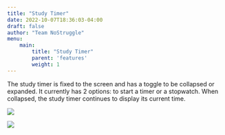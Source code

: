 ```yaml
---
title: "Study Timer"
date: 2022-10-07T18:36:03-04:00
draft: false
author: "Team NoStruggle"
menu: 
    main: 
        title: "Study Timer"
        parent: 'features'
        weight: 1
---
```


The study timer is fixed to the screen and has a toggle to be collapsed or expanded. It currently has 2 options: to start a timer or a stopwatch. When collapsed, the study timer continues to display its current time.


![](https://i.imgur.com/GmFRRBq.png)

![](https://i.imgur.com/10CkMqb.png)
